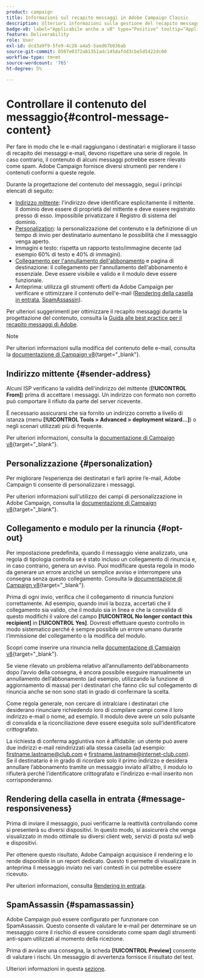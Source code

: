 ```yaml
---
product: campaign
title: Informazioni sul recapito messaggi in Adobe Campaign Classic
description: Ulteriori informazioni sulla gestione del recapito messaggi in Adobe Campaign
badge-v8: label="Applicabile anche a v8" type="Positive" tooltip="Applicabile anche a Campaign v8"
feature: Deliverability
role: User
exl-id: dcd3a9f9-5fe9-4c28-a4a5-5aed67b036ab
source-git-commit: 0507e0372a81351adc145dafdd3cbe5d5422dc00
workflow-type: tm+mt
source-wordcount: '765'
ht-degree: 5%

---
```


# Controllare il contenuto del messaggio{#control-message-content}

Per fare in modo che le e-mail raggiungano i destinatari e migliorare il tasso di recapito dei messaggi e-mail, devono rispettare una serie di regole. In caso contrario, il contenuto di alcuni messaggi potrebbe essere rilevato come spam. Adobe Campaign fornisce diversi strumenti per rendere i contenuti conformi a queste regole.

Durante la progettazione del contenuto del messaggio, segui i principi elencati di seguito:

* [Indirizzo mittente](#sender-address): l&#39;indirizzo deve identificare esplicitamente il mittente. Il dominio deve essere di proprietà del mittente e deve essere registrato presso di esso. Impossibile privatizzare il Registro di sistema del dominio.
* [Personalization](#personalization): la personalizzazione del contenuto e la definizione di un tempo di invio per destinatario aumentano le possibilità che il messaggio venga aperto.
* Immagini e testo: rispetta un rapporto testo/immagine decente (ad esempio 60% di testo e 40% di immagini).
* [Collegamento per l&#39;annullamento dell&#39;abbonamento](#opt-out) e pagina di destinazione: il collegamento per l&#39;annullamento dell&#39;abbonamento è essenziale. Deve essere visibile e valido e il modulo deve essere funzionale.
* Anteprima: utilizza gli strumenti offerti da Adobe Campaign per verificare e ottimizzare il contenuto dell&#39;e-mail ([Rendering della casella in entrata](#message-responsiveness), [SpamAssassin](#spamassassin)).

Per ulteriori suggerimenti per ottimizzare il recapito messaggi durante la progettazione del contenuto, consulta la [Guida alle best practice per il recapito messaggi di Adobe](https://experienceleague.adobe.com/docs/deliverability-learn/deliverability-best-practice-guide/content-best-practices-for-optimal-delivery.html?lang=it).

>[!NOTE]
>
>Per ulteriori informazioni sulla modifica del contenuto delle e-mail, consulta la [documentazione di Campaign v8](https://experienceleague.adobe.com/docs/campaign/campaign-v8/send/emails/defining-the-email-content.html?lang=it){target="_blank"}.

## Indirizzo mittente {#sender-address}

Alcuni ISP verificano la validità dell&#39;indirizzo del mittente (**[!UICONTROL From]**) prima di accettare i messaggi. Un indirizzo con formato non corretto può comportare il rifiuto da parte del server ricevente.

È necessario assicurarsi che sia fornito un indirizzo corretto a livello di istanza (menu **[!UICONTROL Tools > Advanced > deployment wizard...]**) o negli scenari utilizzati più di frequente.

Per ulteriori informazioni, consulta la [documentazione di Campaign v8](https://experienceleague.adobe.com/docs/campaign/campaign-v8/send/emails/defining-the-email-content.html?lang=it){target="_blank"}.

## Personalizzazione {#personalization}

Per migliorare l’esperienza dei destinatari e farli aprire l’e-mail, Adobe Campaign ti consente di personalizzare i messaggi.

Per ulteriori informazioni sull&#39;utilizzo dei campi di personalizzazione in Adobe Campaign, consulta la [documentazione di Campaign v8](https://experienceleague.adobe.com/it/docs/campaign/campaign-v8/send/personalize/personalization-fields){target="_blank"}.

## Collegamento e modulo per la rinuncia {#opt-out}

Per impostazione predefinita, quando il messaggio viene analizzato, una regola di tipologia controlla se è stato incluso un collegamento di rinuncia e, in caso contrario, genera un avviso. Puoi modificare questa regola in modo da generare un errore anziché un semplice avviso e interrompere una consegna senza questo collegamento. Consulta la [documentazione di Campaign v8](https://experienceleague.adobe.com/docs/campaign/campaign-v8/send/validate/delivery-analysis.html?lang=it){target="_blank"}.

Prima di ogni invio, verifica che il collegamento di rinuncia funzioni correttamente. Ad esempio, quando invii la bozza, accertati che il collegamento sia valido, che il modulo sia in linea e che la convalida di questo modifichi il valore del campo **[!UICONTROL No longer contact this recipient]** in **[!UICONTROL Yes]**. Dovresti effettuare questo controllo in modo sistematico perché è sempre possibile un errore umano durante l’immissione del collegamento o la modifica del modulo.

Scopri come inserire una rinuncia nella [documentazione di Campaign v8](https://experienceleague.adobe.com/docs/campaign/campaign-v8/send/personalize/personalization-blocks.html?lang=it){target="_blank"}.

Se viene rilevato un problema relativo all’annullamento dell’abbonamento dopo l’avvio della consegna, è ancora possibile eseguire manualmente un annullamento dell’abbonamento (ad esempio, utilizzando la funzione di aggiornamento di massa) per i destinatari che fanno clic sul collegamento di rinuncia anche se non sono stati in grado di confermare la scelta.

Come regola generale, non cercare di intralciare i destinatari che desiderano rinunciare richiedendo loro di compilare campi come il loro indirizzo e-mail o nome, ad esempio. Il modulo deve avere un solo pulsante di convalida e la riconciliazione deve essere eseguita solo sull’identificatore crittografato.

La richiesta di conferma aggiuntiva non è affidabile: un utente può avere due indirizzi e-mail reindirizzati alla stessa casella (ad esempio: firstname.lastname@club.com e firstname.lastname@internet-club.com). Se il destinatario è in grado di ricordare solo il primo indirizzo e desidera annullare l’abbonamento tramite un messaggio inviato all’altro, il modulo lo rifiuterà perché l’identificatore crittografato e l’indirizzo e-mail inserito non corrisponderanno.

## Rendering della casella in entrata {#message-responsiveness}

Prima di inviare il messaggio, puoi verificarne la reattività controllando come si presenterà su diversi dispositivi. In questo modo, si assicurerà che venga visualizzato in modo ottimale su diversi client web, servizi di posta sul web e dispositivi.

Per ottenere questo risultato, Adobe Campaign acquisisce il rendering e lo rende disponibile in un report dedicato. Questo ti permette di visualizzare in anteprima il messaggio inviato nei vari contesti in cui potrebbe essere ricevuto.

Per ulteriori informazioni, consulta [Rendering in entrata](inbox-rendering.md).

## SpamAssassin {#spamassassin}

Adobe Campaign può essere configurato per funzionare con SpamAssassin. Questo consente di valutare le e-mail per determinare se un messaggio corre il rischio di essere considerato come spam dagli strumenti anti-spam utilizzati al momento della ricezione.

Prima di avviare una consegna, la scheda **[!UICONTROL Preview]** consente di valutare i rischi. Un messaggio di avvertenza fornisce il risultato del test.

Ulteriori informazioni in questa [sezione](spamassassin.md).
